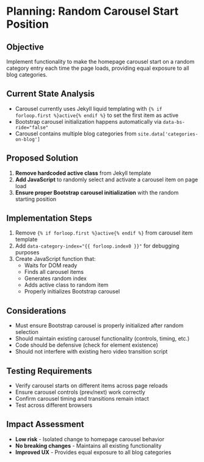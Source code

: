 # Planning: Random Carousel Start Position

## Objective

Implement functionality to make the homepage carousel start on a random category entry each time the page loads, providing equal exposure to all blog categories.

## Current State Analysis

- Carousel currently uses Jekyll liquid templating with `{% if forloop.first %}active{% endif %}` to set the first item as active
- Bootstrap carousel initialization happens automatically via `data-bs-ride="false"`
- Carousel contains multiple blog categories from `site.data['categories-on-blog']`

## Proposed Solution

1. **Remove hardcoded active class** from Jekyll template
2. **Add JavaScript** to randomly select and activate a carousel item on page load
3. **Ensure proper Bootstrap carousel initialization** with the random starting position

## Implementation Steps

1. Remove `{% if forloop.first %}active{% endif %}` from carousel item template
2. Add `data-category-index="{{ forloop.index0 }}"` for debugging purposes
3. Create JavaScript function that:
   - Waits for DOM ready
   - Finds all carousel items
   - Generates random index
   - Adds active class to random item
   - Properly initializes Bootstrap carousel

## Considerations

- Must ensure Bootstrap carousel is properly initialized after random selection
- Should maintain existing carousel functionality (controls, timing, etc.)
- Code should be defensive (check for element existence)
- Should not interfere with existing hero video transition script

## Testing Requirements

- Verify carousel starts on different items across page reloads
- Ensure carousel controls (prev/next) work correctly
- Confirm carousel timing and transitions remain intact
- Test across different browsers

## Impact Assessment

- **Low risk** - Isolated change to homepage carousel behavior
- **No breaking changes** - Maintains all existing functionality
- **Improved UX** - Provides equal exposure to all blog categories
